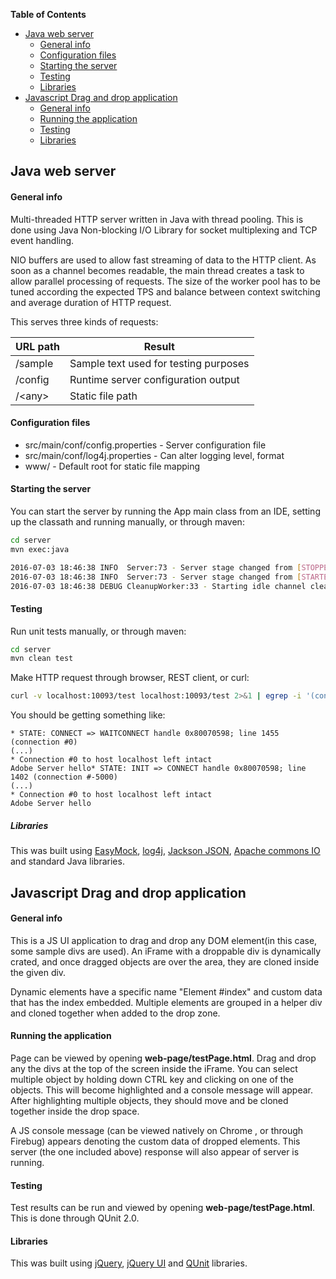 **Table of Contents** 

- [Java web server](#)
	- [General info](#)
	- [Configuration files](#)
	- [Starting the server](#)
	- [Testing](#)
	- [Libraries](#)
- [Javascript Drag and drop application](#)
	- [General info](#)
	- [Running the application](#)
	- [Testing](#)
	- [Libraries](#)

## Java web server

#### General info

Multi-threaded HTTP server written in Java with thread pooling. This is done using Java Non-blocking I/O Library for socket multiplexing and TCP event handling. 

NIO buffers are used to allow fast streaming of data to the HTTP client. 
As soon as a channel becomes readable, the main thread creates a task to allow parallel processing of requests. The size of the worker pool has to be tuned according the expected TPS and balance between context switching and average duration of HTTP request.

This serves three kinds of requests:

| URL path  	| Result								 |
| ------------- | -------------------------------------- |
|	/sample		| Sample text used for testing purposes  |
|	/config		| Runtime server configuration output	 |
|	/\<any\>		| Static file path 						 |

#### Configuration files

* src/main/conf/config.properties  	- Server configuration file
* src/main/conf/log4j.properties   	- Can alter logging level, format
* www/								- Default root for static file mapping
 

#### Starting the server

You can start the server by running the App main class from an IDE, setting up the classath and running manually, or through maven:

```bash
cd server
mvn exec:java

2016-07-03 18:46:38 INFO  Server:73 - Server stage changed from [STOPPED] to [STARTED]
2016-07-03 18:46:38 INFO  Server:73 - Server stage changed from [STARTED] to [RUNNING]
2016-07-03 18:46:38 DEBUG CleanupWorker:33 - Starting idle channel cleanup for 1 keys
```

#### Testing

Run unit tests manually, or through maven:
```bash
cd server
mvn clean test
```

Make HTTP request through browser, REST client, or curl:
```bash
curl -v localhost:10093/test localhost:10093/test 2>&1 | egrep -i '(connection #0|hello)'
```

You should be getting something like:
```
* STATE: CONNECT => WAITCONNECT handle 0x80070598; line 1455 (connection #0)
(...)
* Connection #0 to host localhost left intact
Adobe Server hello* STATE: INIT => CONNECT handle 0x80070598; line 1402 (connection #-5000)
(...)
* Connection #0 to host localhost left intact
Adobe Server hello

```

##### Libraries
This was built using [EasyMock](http://easymock.org/), [log4j](http://logging.apache.org/log4j/2.x/), [Jackson JSON](http://wiki.fasterxml.com/JacksonLicensing), [Apache commons IO](https://commons.apache.org/proper/commons-io/) and standard Java libraries.




## Javascript Drag and drop application

#### General info
This is a JS UI application to drag and drop any DOM element(in this case, some sample divs are used). An iFrame with a droppable div is dynamically crated, and once dragged objects are over the area, they are cloned inside the given div. 

Dynamic elements have a specific name "Element #index" and custom data that has the index embedded. Multiple elements are grouped in a helper div and cloned together when added to the drop zone.

#### Running the application

Page can be viewed by opening **web-page/testPage.html**. Drag and drop any the divs at the top of the screen inside the iFrame. 
You can select multiple object by holding down CTRL key and clicking on one of the objects. This will become highlighted and a console message will appear. After highlighting multiple objects, they should move and be cloned together inside the drop space.

A JS console message (can be viewed natively on Chrome , or through Firebug) appears denoting the custom data of dropped elements. This server (the one included above) response will also appear of server is running.

#### Testing

Test results can be run and viewed by opening **web-page/testPage.html**. This is done through QUnit 2.0. 

#### Libraries
This was built using [jQuery](https://jquery.com/), [jQuery UI](https://jqueryui.com/) and [QUnit](http://qunitjs.com/) libraries.